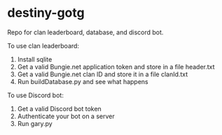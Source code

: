 # destiny-gotg
Repo for clan leaderboard, database, and discord bot.

To use clan leaderboard:
1. Install sqlite
2. Get a valid Bungie.net application token and store in a file header.txt
3. Get a valid Bungie.net clan ID and store it in a file clanId.txt
4. Run buildDatabase.py and see what happens

To use Discord bot:
1. Get a valid Discord bot token
2. Authenticate your bot on a server
3. Run gary.py
